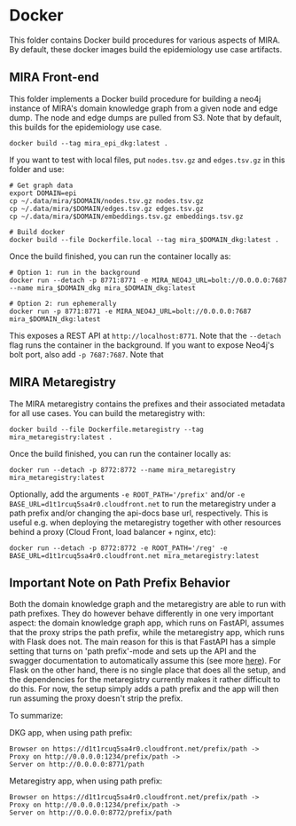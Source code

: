 # Docker

This folder contains Docker build procedures for various aspects of MIRA.
By default, these docker images build the epidemiology use case artifacts.

## MIRA Front-end

This folder implements a Docker build procedure for building a neo4j instance
of MIRA's domain knowledge graph from a given node and edge dump. The node
and edge dumps are pulled from S3. Note that by default, this builds for the
epidemiology use case.

```shell
docker build --tag mira_epi_dkg:latest .
```

If you want to test with local files, put `nodes.tsv.gz` and `edges.tsv.gz` in
this folder and use:

```shell
# Get graph data
export DOMAIN=epi
cp ~/.data/mira/$DOMAIN/nodes.tsv.gz nodes.tsv.gz
cp ~/.data/mira/$DOMAIN/edges.tsv.gz edges.tsv.gz
cp ~/.data/mira/$DOMAIN/embeddings.tsv.gz embeddings.tsv.gz

# Build docker
docker build --file Dockerfile.local --tag mira_$DOMAIN_dkg:latest .
```

Once the build finished, you can run the container locally as:

```shell
# Option 1: run in the background
docker run --detach -p 8771:8771 -e MIRA_NEO4J_URL=bolt://0.0.0.0:7687 --name mira_$DOMAIN_dkg mira_$DOMAIN_dkg:latest

# Option 2: run ephemerally
docker run -p 8771:8771 -e MIRA_NEO4J_URL=bolt://0.0.0.0:7687 mira_$DOMAIN_dkg:latest
```

This exposes a REST API at `http://localhost:8771`. Note that the `--detach` flag
runs the container in the background. If you want to expose Neo4j's bolt port, also
add `-p 7687:7687`. Note that 

## MIRA Metaregistry

The MIRA metaregistry contains the prefixes and their associated metadata for all use cases.
You can build the metaregistry with:

```shell
docker build --file Dockerfile.metaregistry --tag mira_metaregistry:latest .
```

Once the build finished, you can run the container locally as:

```shell
docker run --detach -p 8772:8772 --name mira_metaregistry mira_metaregistry:latest
```

Optionally, add the arguments `-e ROOT_PATH='/prefix'` and/or `-e BASE_URL=d1t1rcuq5sa4r0.cloudfront.net` to run the
metaregistry under a path prefix and/or changing the api-docs base url, respectively. This is useful e.g. when
deploying the metaregistry together with other resources behind a proxy (Cloud Front, load balancer + nginx, etc):

```shell
docker run --detach -p 8772:8772 -e ROOT_PATH='/reg' -e BASE_URL=d1t1rcuq5sa4r0.cloudfront.net mira_metaregistry:latest
```

## Important Note on Path Prefix Behavior

Both the domain knowledge graph and the metaregistry are able to run with path prefixes. They do however behave 
differently in one very important aspect: the domain knowledge graph app, which runs on FastAPI, assumes that the 
proxy strips the path prefix, while the metaregistry app, which runs with Flask does not. The main reason for this is 
that FastAPI has a simple setting that turns on 'path prefix'-mode and sets up the API and the swagger documentation 
to automatically assume this
(see more [here](https://fastapi.tiangolo.com/advanced/behind-a-proxy/#proxy-with-a-stripped-path-prefix)). For Flask 
on the other hand, there is no single place that does all the setup, and the dependencies for the metaregistry 
currently makes it rather difficult to do this. For now, the setup simply adds a path prefix and the app will then run 
assuming the proxy doesn't strip the prefix.

To summarize:

DKG app, when using path prefix:
```text
Browser on https://d1t1rcuq5sa4r0.cloudfront.net/prefix/path -> 
Proxy on http://0.0.0.0:1234/prefix/path -> 
Server on http://0.0.0.0:8771/path
```

Metaregistry app, when using path prefix:
```text
Browser on https://d1t1rcuq5sa4r0.cloudfront.net/prefix/path -> 
Proxy on http://0.0.0.0:1234/prefix/path -> 
Server on http://0.0.0.0:8772/prefix/path
```

